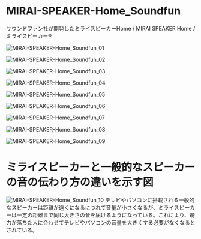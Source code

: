# MIRAI-SPEAKER-Home_Soundfun
サウンドファン社が開発したミライスピーカーHome / MIRAI SPEAKER Home / ミライスピーカー®

![MIRAI-SPEAKER-Home_Soundfun_01](https://user-images.githubusercontent.com/20723919/120912727-b3606880-c6cc-11eb-9ad0-26ad92dd5652.jpg)

![MIRAI-SPEAKER-Home_Soundfun_02](https://user-images.githubusercontent.com/20723919/120912730-b8251c80-c6cc-11eb-846f-b53781e43297.jpg)

![MIRAI-SPEAKER-Home_Soundfun_03](https://user-images.githubusercontent.com/20723919/120912731-b8251c80-c6cc-11eb-8855-78a80fbdd8af.jpg)

![MIRAI-SPEAKER-Home_Soundfun_04](https://user-images.githubusercontent.com/20723919/120912732-b8bdb300-c6cc-11eb-8261-466234279e2c.jpg)

![MIRAI-SPEAKER-Home_Soundfun_05](https://user-images.githubusercontent.com/20723919/120912733-b8bdb300-c6cc-11eb-8fd9-c94229db9c39.jpg)

![MIRAI-SPEAKER-Home_Soundfun_06](https://user-images.githubusercontent.com/20723919/120912734-b9564980-c6cc-11eb-8bac-4713960bd706.jpg)

![MIRAI-SPEAKER-Home_Soundfun_07](https://user-images.githubusercontent.com/20723919/120912735-b9eee000-c6cc-11eb-8e7b-42a64f4bb37e.jpg)

![MIRAI-SPEAKER-Home_Soundfun_08](https://user-images.githubusercontent.com/20723919/120912736-b9eee000-c6cc-11eb-99ad-4cf5fdb5a3e9.jpg)

![MIRAI-SPEAKER-Home_Soundfun_09](https://user-images.githubusercontent.com/20723919/122038563-b2d47a00-ce10-11eb-9d78-017374a8e5c2.JPG)

# ミライスピーカーと一般的なスピーカーの音の伝わり方の違いを示す図

![MIRAI-SPEAKER-Home_Soundfun_10](https://user-images.githubusercontent.com/20723919/122665771-234e1300-d1e4-11eb-8c15-d1bfd4a21c2b.JPG)
テレビやパソコンに搭載される一般的なスピーカーは距離が遠くになるにつれて音量が小さくなるが、ミライスピーカーは一定の距離まで同じ大きさの音を届けるようになっている。これにより、聴力が落ちた人に合わせてテレビやパソコンの音量を大きくする必要がなくなるとされている。
